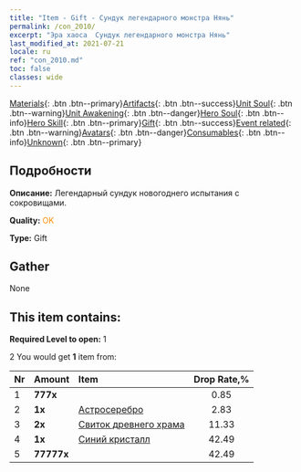 ```yaml
---
title: "Item - Gift - Сундук легендарного монстра Нянь"
permalink: /con_2010/
excerpt: "Эра хаоса  Сундук легендарного монстра Нянь"
last_modified_at: 2021-07-21
locale: ru
ref: "con_2010.md"
toc: false
classes: wide
---
```

 [Materials](/ItemsRU/){: .btn .btn--primary}[Artifacts](/ItemsRU/Artifacts/){: .btn .btn--success}[Unit Soul](/ItemsRU/UnitSoul/){: .btn .btn--warning}[Unit Awakening](/ItemsRU/UnitAwakening/){: .btn .btn--danger}[Hero Soul](/ItemsRU/HeroSoul/){: .btn .btn--info}[Hero Skill](/ItemsRU/HeroSkill/){: .btn .btn--primary}[Gift](/ItemsRU/Gift/){: .btn .btn--success}[Event related](/ItemsRU/Events/){: .btn .btn--warning}[Avatars](/ItemsRU/Avatars/){: .btn .btn--danger}[Consumables](/ItemsRU/Consumables/){: .btn .btn--info}[Unknown](/ItemsRU/Unknown/){: .btn .btn--primary}

## Подробности
 **Описание:** Легендарный сундук новогоднего испытания с сокровищами.

 **Quality:** <span style="color: #FF8C00">OK</span>

 **Type:** Gift

## Gather

  None

## This item contains:

 **Required Level to open:** 1

 2 You would get **1** item  from:

  | Nr | Amount |     Item    | Drop Rate,% |
  |:---|:-------|:------------|:---------:|
  | 1 |  **777x** | <i class="fas fa-gem"/> | 0.85 | 
  | 2 |  **1x** | [Астросеребро](/ItemsRU/con_969/) | 2.83 | 
  | 3 |  **2x** | [Свиток древнего храма](/ItemsRU/con_697/) | 11.33 | 
  | 4 |  **1x** | [Синий кристалл](/ItemsRU/con_716/) | 42.49 | 
  | 5 |  **77777x** | <i class="fas fa-coins"/> | 42.49 | 
